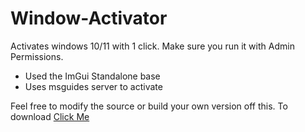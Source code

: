 # Window-Activator
Activates windows 10/11 with 1 click.
Make sure you run it with Admin Permissions.
- Used the ImGui Standalone base
- Uses msguides server to activate

Feel free to modify the source or build your own version off this.
To download [Click Me](https://github.com/oogx/Window-Activator/releases/download/Versions/Window.Activator.exe)